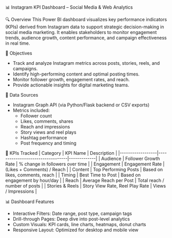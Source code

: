 

📊 Instagram KPI Dashboard – Social Media & Web Analytics

🔍 Overview
This Power BI dashboard visualizes key performance indicators (KPIs) derived from Instagram data to support strategic decision-making in social media marketing. It enables stakeholders to monitor engagement trends, audience growth, content performance, and campaign effectiveness in real time.

🎯 Objectives
- Track and analyze Instagram metrics across posts, stories, reels, and campaigns.
- Identify high-performing content and optimal posting times.
- Monitor follower growth, engagement rates, and reach.
- Provide actionable insights for digital marketing teams.

📁 Data Sources
- Instagram Graph API (via Python/Flask backend or CSV exports)
- Metrics included:
  - Follower count
  - Likes, comments, shares
  - Reach and impressions
  - Story views and reel plays
  - Hashtag performance
  - Post frequency and timing

📌 KPIs Tracked
| Category         | KPI Name                        | Description |
|------------------|----------------------------------|-------------|
| Audience         | Follower Growth Rate             | % change in followers over time |
| Engagement       | Engagement Rate                  | (Likes + Comments) / Reach |
| Content          | Top Performing Posts             | Based on likes, comments, reach |
| Timing           | Best Time to Post                | Based on engagement by hour/day |
| Reach            | Average Reach per Post           | Total reach / number of posts |
| Stories & Reels  | Story View Rate, Reel Play Rate  | Views / Impressions |

📊 Dashboard Features
- Interactive Filters: Date range, post type, campaign tags
- Drill-through Pages: Deep dive into post-level analytics
- Custom Visuals: KPI cards, line charts, heatmaps, donut charts
- Responsive Layout: Optimized for desktop and mobile view

